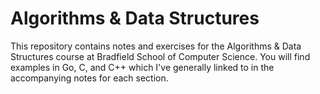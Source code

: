 # Algorithms & Data Structures

This repository contains notes and exercises for the Algorithms & Data Structures course at Bradfield School of Computer Science. You will find examples in Go, C, and C++ which I've generally linked to in the accompanying notes for each section.